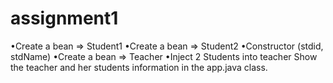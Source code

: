 # assignment1

•Create a bean => Student1
•Create a bean => Student2
•Constructor (stdid, stdName)
•Create a bean => Teacher
•Inject 2 Students into teacher
Show the teacher and her students information in the app.java class. 
